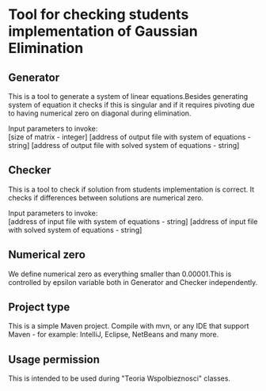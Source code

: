Tool for checking students implementation of Gaussian Elimination
===========================

Generator
-------------------------
This is a tool to generate a system of linear equations.Besides generating system of equation it checks if this is singular and if it requires pivoting due to having numerical zero on diagonal during elimination.

Input parameters to invoke:  
[size of matrix - integer] [address of output file with system of equations - string] [address of output file with solved system of equations - string]

Checker
-------------------------

This is a tool to check if solution from students implementation is correct. It checks if differences between solutions are numerical zero.

Input parameters to invoke:  
[address of input file with system of equations - string] [address of input file with solved system of equations - string]

Numerical zero
-------------------------

We define numerical zero as everything smaller than 0.00001.This is controlled by epsilon variable both in Generator and Checker independently.

Project type
-------------------------

This is a simple Maven project. Compile with mvn, or any IDE that support Maven - for example: IntelliJ, Eclipse, NetBeans and many more.

Usage permission
-------------------------

This is intended to be used during "Teoria Wspolbieznosci" classes.

